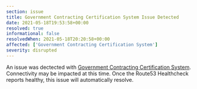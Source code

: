```yaml
---
section: issue
title: Government Contracting Certification System Issue Detected
date: 2021-05-18T19:53:58+00:00
resolved: true
informational: false
resolvedWhen: 2021-05-18T20:20:58+00:00
affected: ['Government Contracting Certification System']
severity: disrupted
---
```

An issue was dectected with [Government Contracting Certification System](https://certify.sba.gov).  Connectivity may be impacted at this time.  Once the Route53 Healthcheck reports healthy, this issue will automatically resolve.

